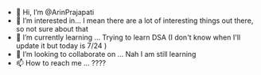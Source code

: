 - 👋 Hi, I’m @ArinPrajapati
- 👀 I’m interested in... I mean there are a lot of interesting things out there, so not sure about that
- 🌱 I’m currently learning ... Trying to learn DSA (I don't know when I'll update it but today is 7/24 )
- 💞️ I’m looking to collaborate on ... Nah I am still learning 
- 📫 How to reach me ... ????

<!---
ArinPrajapati/ArinPrajapati is a ✨ special ✨ repository because its `README.md` (this file) appears on your GitHub profile.
You can click the Preview link to take a look at your changes.
--->
